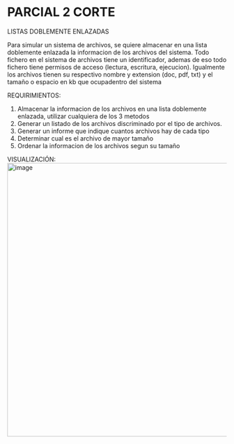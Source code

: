 # PARCIAL 2 CORTE

LISTAS DOBLEMENTE ENLAZADAS

Para simular un sistema de archivos, se quiere almacenar en una lista doblemente enlazada
la informacion de los archivos del sistema. Todo fichero en el sistema de archivos tiene 
un identificador, ademas de eso todo fichero tiene permisos de acceso (lectura, escritura,
ejecucion). Igualmente los archivos tienen su respectivo nombre y extension (doc, pdf, txt) 
y el tamaño o espacio en kb que ocupadentro del sistema

REQUIRIMIENTOS:
1. Almacenar la informacion de los archivos en una lista doblemente enlazada, utilizar cualquiera de los 3 metodos
2. Generar un listado de los archivos discriminado por el tipo de archivos.
3. Generar un informe que indique cuantos archivos hay de cada tipo
4. Determinar cual es el archivo de mayor tamaño
5. Ordenar la informacion de los archivos segun su tamaño

VISUALIZACIÓN:
<img width="629" alt="image" src="https://user-images.githubusercontent.com/81385175/174171373-6979ba7d-9517-4471-86dc-761c54d6de5a.png">

